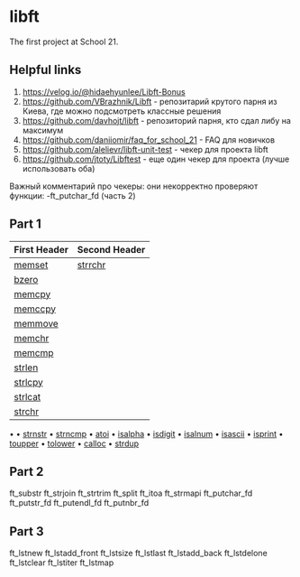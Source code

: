 # libft
The first project at School 21.

## Helpful links
1. https://velog.io/@hidaehyunlee/Libft-Bonus
2. https://github.com/VBrazhnik/Libft - репозитарий крутого парня из Киева, где можно подсмотреть классные решения
3. https://github.com/davhojt/libft - репозиторий парня, кто сдал либу на максимум
4. https://github.com/daniiomir/faq_for_school_21 - FAQ для новичков
5. https://github.com/alelievr/libft-unit-test - чекер для проекта libft
6. https://github.com/jtoty/Libftest - еще один чекер для проекта (лучше использовать оба)  

Важный комментарий про чекеры: они некорректно проверяют функции:
-ft_putchar_fd (часть 2)

## Part 1  
First Header | Second Header
------------ | -------------
[memset](https://github.com/nbirdie/libft/blob/main/ft_memset.c) | [strrchr]()
[bzero]() |
[memcpy]() |
[memccpy]() |
[memmove]() |
[memchr]() |
[memcmp]() |
[strlen]() |
[strlcpy]() |
[strlcat]() |
[strchr]() |

• 
• [strnstr]()
• [strncmp]()
• [atoi]()
• [isalpha]()
• [isdigit]()
• [isalnum]()
• [isascii]()
• [isprint]()
• [toupper]()
• [tolower]()
• [calloc]()
• [strdup]()

## Part 2
ft_substr
ft_strjoin
ft_strtrim
ft_split
ft_itoa
ft_strmapi
ft_putchar_fd
ft_putstr_fd
ft_putendl_fd
ft_putnbr_fd

## Part 3
ft_lstnew
ft_lstadd_front
ft_lstsize
ft_lstlast
ft_lstadd_back
ft_lstdelone
ft_lstclear
ft_lstiter
ft_lstmap
